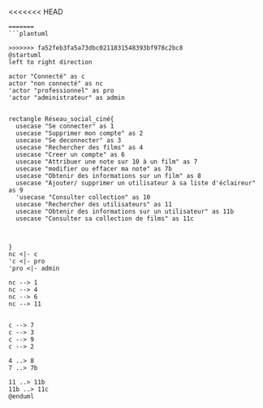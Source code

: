 <<<<<<< HEAD
```plantuml  
=======
```plantuml

>>>>>>> fa52feb3fa5a73dbc0211831548393bf978c2bc8
@startuml
left to right direction

actor "Connecté" as c
actor "non connecté" as nc
'actor "professionnel" as pro
'actor "administrateur" as admin


rectangle Réseau_social_ciné{
  usecase "Se connecter" as 1
  usecase "Supprimer mon compte" as 2
  usecase "Se deconnecter" as 3
  usecase "Rechercher des films" as 4
  usecase "Creer un compte" as 6
  usecase "Attribuer une note sur 10 à un film" as 7
  usecase "modifier ou effacer ma note" as 7b
  usecase "Obtenir des informations sur un film" as 8
  usecase "Ajouter/ supprimer un utilisateur à sa liste d'éclaireur" as 9
  'usecase "Consulter collection" as 10
  usecase "Rechercher des utilisateurs" as 11
  usecase "Obtenir des informations sur un utilisateur" as 11b
  usecase "Consulter sa collection de films" as 11c
  


}
nc <|- c
'c <|- pro
'pro <|- admin

nc --> 1
nc --> 4
nc --> 6
nc --> 11


c --> 7
c --> 3
c --> 9
c --> 2

4 ..> 8
7 ..> 7b

11 ..> 11b
11b ..> 11c
@enduml
